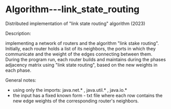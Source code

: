 # Algorithm---link_state_routing
Distributed implementation of "link state routing" algorithm
(2023)

Description:

implementing a network of routers and the algorithm "link stake routing". 
Initially, each router holds a list of its neighbors, the ports in which they communicate and the weight of the edges connecting between them.
During the program run, each router builds and maintains during the phases adjacency matrix using "link state routing", based on the new weights in each phase.

General notes:
- using only the imports: java.net.* , java.util.* , java.io.* 
- the input has a fixed known form - txt file where each row contains the new edge weights of the corresponding router's neighbors.
